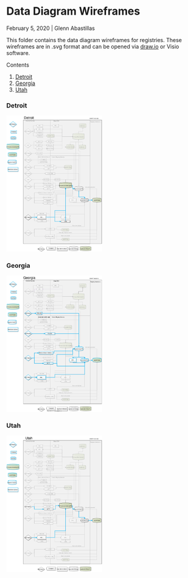 # Data Diagram Wireframes
February 5, 2020 | Glenn Abastillas

This folder contains the data diagram wireframes for registries. These wireframes are in .svg format and can be opened via [draw.io](draw.io) or Visio software.

Contents
 1. [Detroit](#Detroit)
 1. [Georgia](#Georgia)
 1. [Utah](#Utah)


### Detroit <a id="Detroit"></a>
<img src="Detroit.svg?sanitize=True" width="50%" />

### Georgia <a id="Georgia"></a>
<img src="Georgia.svg?sanitize=True" width="50%" />

### Utah <a id="Utah"></a>
<img src="Utah.svg?sanitize=True" width="50%" />